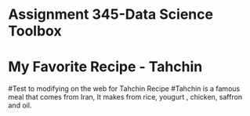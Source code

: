 # Assignment 345-Data Science Toolbox
# My Favorite Recipe - Tahchin
#Test to modifying on the web for Tahchin Recipe
#Tahchin is a famous meal that comes from Iran, It makes from rice, yougurt , chicken, saffron and oil.
